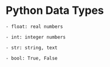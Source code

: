 # Python Data Types

    - float: real numbers

    - int: integer numbers

    - str: string, text

    - bool: True, False